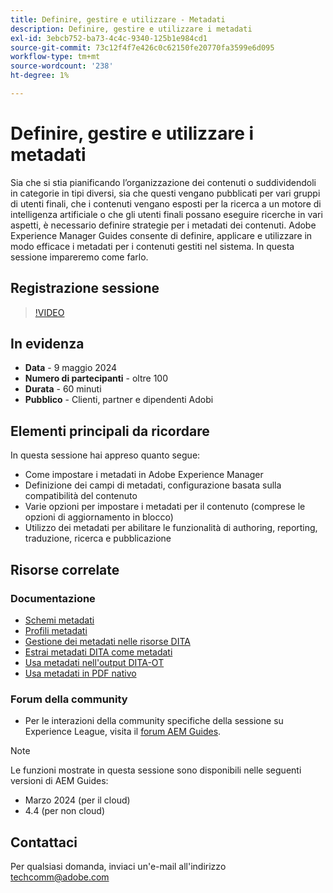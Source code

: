 ```yaml
---
title: Definire, gestire e utilizzare - Metadati
description: Definire, gestire e utilizzare i metadati
exl-id: 3ebcb752-ba73-4c4c-9340-125b1e984cd1
source-git-commit: 73c12f4f7e426c0c62150fe20770fa3599e6d095
workflow-type: tm+mt
source-wordcount: '238'
ht-degree: 1%

---
```


# Definire, gestire e utilizzare i metadati

Sia che si stia pianificando l’organizzazione dei contenuti o suddividendoli in categorie in tipi diversi, sia che questi vengano pubblicati per vari gruppi di utenti finali, che i contenuti vengano esposti per la ricerca a un motore di intelligenza artificiale o che gli utenti finali possano eseguire ricerche in vari aspetti, è necessario definire strategie per i metadati dei contenuti.
Adobe Experience Manager Guides consente di definire, applicare e utilizzare in modo efficace i metadati per i contenuti gestiti nel sistema. In questa sessione impareremo come farlo.


## Registrazione sessione

>[!VIDEO](https://video.tv.adobe.com/v/3429088/asset-metadata-guides-metadata-aem-guides?quality=12&learn=on)


## In evidenza

- **Data** - 9 maggio 2024
- **Numero di partecipanti** - oltre 100
- **Durata** - 60 minuti
- **Pubblico** - Clienti, partner e dipendenti Adobi

## Elementi principali da ricordare

In questa sessione hai appreso quanto segue:
- Come impostare i metadati in Adobe Experience Manager
- Definizione dei campi di metadati, configurazione basata sulla compatibilità del contenuto
- Varie opzioni per impostare i metadati per il contenuto (comprese le opzioni di aggiornamento in blocco)
- Utilizzo dei metadati per abilitare le funzionalità di authoring, reporting, traduzione, ricerca e pubblicazione


## Risorse correlate

### Documentazione

- [Schemi metadati](https://experienceleague.adobe.com/it/docs/experience-manager-cloud-service/content/assets/manage/metadata-schemas)
- [Profili metadati](https://experienceleague.adobe.com/it/docs/experience-manager-cloud-service/content/assets/manage/metadata-profiles)
- [Gestione dei metadati nelle risorse DITA](https://experienceleague.adobe.com/it/docs/experience-manager-guides/using/knowledge-base/kb-articles/authoring/reports/manage-metadata)
- [Estrai metadati DITA come metadati](https://experienceleague.adobe.com/it/docs/experience-manager-guides/using/install-guide/cs-ig/aem-asset-search-cs/conf-dita-search#id192SF0G10YK)
- [Usa metadati nell&#39;output DITA-OT](https://experienceleague.adobe.com/it/docs/experience-manager-guides/using/install-guide/on-prem-ig/output-gen-config/conf-output-generation#id191LF0U0TY4)
- [Usa metadati in PDF nativo](https://experienceleague.adobe.com/it/docs/experience-manager-guides/using/user-guide/output-gen/web-editor/native-pdf-web-editor#native-pdf-publishing)


### Forum della community

- Per le interazioni della community specifiche della sessione su Experience League, visita il [forum AEM Guides](https://experienceleaguecommunities.adobe.com/t5/experience-manager-guides/bd-p/xml-documentation-discussions).


>[!NOTE]
>
> Le funzioni mostrate in questa sessione sono disponibili nelle seguenti versioni di AEM Guides:
> - Marzo 2024 (per il cloud)
> - 4.4 (per non cloud)



## Contattaci

Per qualsiasi domanda, inviaci un&#39;e-mail all&#39;indirizzo <techcomm@adobe.com>
